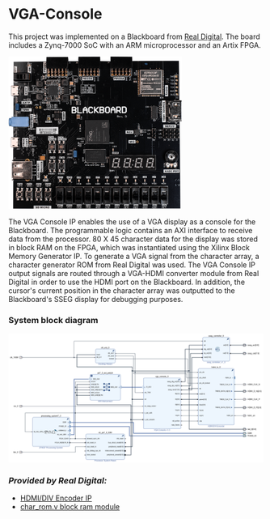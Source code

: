 # VGA-Console
This project was implemented on a Blackboard from [Real Digital](https://www.realdigital.org/). The board includes a Zynq-7000 SoC with an ARM microprocessor and an Artix FPGA.

<img src="img/blackboard.png?raw=true" width="343" height="301">

The VGA Console IP enables the use of a VGA display as a console for the Blackboard. The programmable logic contains an AXI interface to receive data from the processor. 80 X 45 character data for the display was stored in block RAM on the FPGA, which was instantiated using the Xilinx Block Memory Generator IP. To generate a VGA signal from the character array, a character generator ROM from Real Digital was used. The VGA Console IP output signals are routed through a VGA-HDMI converter module from Real Digital in order to use the HDMI port on the Blackboard. In addition, the cursor's current position in the character array was outputted to the Blackboard's SSEG display for debugging purposes.

### System block diagram
![System Block Diagram](img/vga_console_system_bd.png?raw=true)

### *Provided by Real Digital:*
* [HDMI/DIV Encoder IP](https://github.com/RealDigitalOrg/VivadoIP/tree/master/hdmi_tx_1.0)
* [char_rom.v block ram module](https://www.realdigital.org/doc/93562a1dd6587887f4265d6ecac23929)
